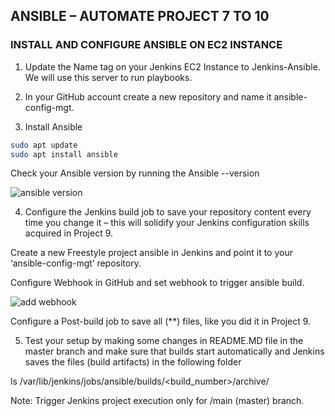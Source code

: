 ## ANSIBLE – AUTOMATE PROJECT 7 TO 10

### INSTALL AND CONFIGURE ANSIBLE ON EC2 INSTANCE

1. Update the Name tag on your Jenkins EC2 Instance to Jenkins-Ansible. We will use this server to run playbooks.

2. In your GitHub account create a new repository and name it ansible-config-mgt.


3. Install Ansible

```bash
sudo apt update
sudo apt install ansible
```
Check your Ansible version by running the Ansible --version

![ansible version](https://github.com/SamuelOvuema/Dareyio-pbl/assets/132525203/7d752310-9eff-4aa2-b185-2b6daf60ece4)

4. Configure the Jenkins build job to save your repository content every time you change it – this will solidify your Jenkins configuration skills acquired in Project 9.

Create a new Freestyle project ansible in Jenkins and point it to your ‘ansible-config-mgt’ repository.

Configure Webhook in GitHub and set webhook to trigger ansible build.

![add webhook](https://github.com/SamuelOvuema/Dareyio-pbl/assets/132525203/b3827548-32f4-40fb-9718-7694321cbf92)

Configure a Post-build job to save all (**) files, like you did it in Project 9.

5. Test your setup by making some changes in README.MD file in the master branch and make sure that builds start automatically and Jenkins saves the files (build artifacts) in the following folder

ls /var/lib/jenkins/jobs/ansible/builds/<build_number>/archive/

Note: Trigger Jenkins project execution only for /main (master) branch.


































